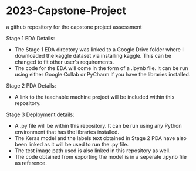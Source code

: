 # 2023-Capstone-Project
a github repository for the capstone project assessment

Stage 1 EDA Details:
- The Stage 1 EDA directory was linked to a Google Drive folder where I downloaded the kaggle dataset via installing kaggle. This can be changed to fit other user's requirements.
- The code for the EDA will come in the form of a .ipynb file. It can be run using either Google Collab or PyCharm if you have the libraries installed.

Stage 2 PDA Details:
- A link to the teachable machine project will be included within this repository.

Stage 3 Deployment details:
- A .py file will be within this repository. It can be run using any Python environment that has the libraries installed.
- The Keras model and the labels text obtained in Stage 2 PDA have also been linked as it will be used to run the .py file.
- The test image path used is also linked in this repository as well.
- The code obtained from exporting the model is in a seperate .ipynb file as reference.
